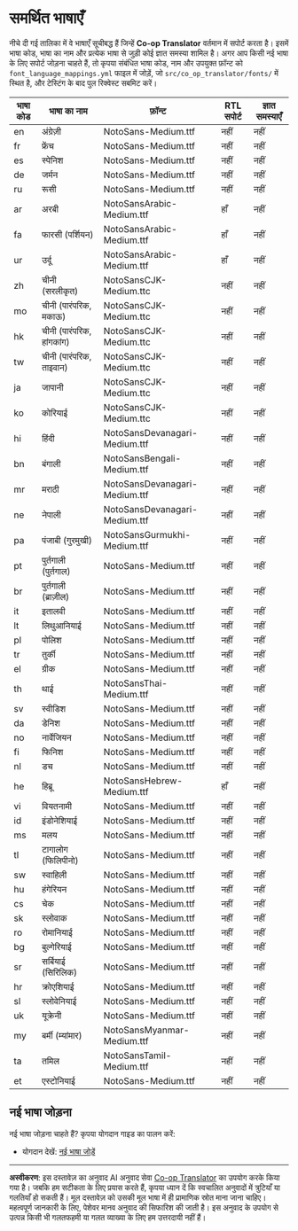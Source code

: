 <!--
CO_OP_TRANSLATOR_METADATA:
{
  "original_hash": "badae5ee6451cc1a6e367cfe5ba92efa",
  "translation_date": "2025-10-15T02:43:47+00:00",
  "source_file": "getting_started/supported-languages.md",
  "language_code": "hi"
}
-->
# समर्थित भाषाएँ

नीचे दी गई तालिका में वे भाषाएँ सूचीबद्ध हैं जिन्हें **Co-op Translator** वर्तमान में सपोर्ट करता है। इसमें भाषा कोड, भाषा का नाम और प्रत्येक भाषा से जुड़ी कोई ज्ञात समस्या शामिल है। अगर आप किसी नई भाषा के लिए सपोर्ट जोड़ना चाहते हैं, तो कृपया संबंधित भाषा कोड, नाम और उपयुक्त फ़ॉन्ट को `font_language_mappings.yml` फाइल में जोड़ें, जो `src/co_op_translator/fonts/` में स्थित है, और टेस्टिंग के बाद पुल रिक्वेस्ट सबमिट करें।

| भाषा कोड      | भाषा का नाम                | फ़ॉन्ट                              | RTL सपोर्ट   | ज्ञात समस्याएँ |
|---------------|---------------------------|-------------------------------------|--------------|---------------|
| en            | अंग्रेज़ी                 | NotoSans-Medium.ttf                 | नहीं         | नहीं          |
| fr            | फ्रेंच                    | NotoSans-Medium.ttf                 | नहीं         | नहीं          |
| es            | स्पेनिश                   | NotoSans-Medium.ttf                 | नहीं         | नहीं          |
| de            | जर्मन                     | NotoSans-Medium.ttf                 | नहीं         | नहीं          |
| ru            | रूसी                      | NotoSans-Medium.ttf                 | नहीं         | नहीं          |
| ar            | अरबी                      | NotoSansArabic-Medium.ttf           | हाँ          | नहीं          |
| fa            | फारसी (पर्शियन)           | NotoSansArabic-Medium.ttf           | हाँ          | नहीं          |
| ur            | उर्दू                      | NotoSansArabic-Medium.ttf           | हाँ          | नहीं          |
| zh            | चीनी (सरलीकृत)            | NotoSansCJK-Medium.ttc              | नहीं         | नहीं          |
| mo            | चीनी (पारंपरिक, मकाऊ)     | NotoSansCJK-Medium.ttc              | नहीं         | नहीं          |
| hk            | चीनी (पारंपरिक, हांगकांग) | NotoSansCJK-Medium.ttc              | नहीं         | नहीं          |
| tw            | चीनी (पारंपरिक, ताइवान)   | NotoSansCJK-Medium.ttc              | नहीं         | नहीं          |
| ja            | जापानी                    | NotoSansCJK-Medium.ttc              | नहीं         | नहीं          |
| ko            | कोरियाई                   | NotoSansCJK-Medium.ttc              | नहीं         | नहीं          |
| hi            | हिंदी                      | NotoSansDevanagari-Medium.ttf       | नहीं         | नहीं          |
| bn            | बंगाली                    | NotoSansBengali-Medium.ttf          | नहीं         | नहीं          |
| mr            | मराठी                      | NotoSansDevanagari-Medium.ttf       | नहीं         | नहीं          |
| ne            | नेपाली                     | NotoSansDevanagari-Medium.ttf       | नहीं         | नहीं          |
| pa            | पंजाबी (गुरमुखी)          | NotoSansGurmukhi-Medium.ttf         | नहीं         | नहीं          |
| pt            | पुर्तगाली (पुर्तगाल)      | NotoSans-Medium.ttf                 | नहीं         | नहीं          |
| br            | पुर्तगाली (ब्राज़ील)      | NotoSans-Medium.ttf                 | नहीं         | नहीं          |
| it            | इतालवी                    | NotoSans-Medium.ttf                 | नहीं         | नहीं          |
| lt            | लिथुआनियाई                | NotoSans-Medium.ttf                 | नहीं         | नहीं          |
| pl            | पोलिश                     | NotoSans-Medium.ttf                 | नहीं         | नहीं          |
| tr            | तुर्की                     | NotoSans-Medium.ttf                 | नहीं         | नहीं          |
| el            | ग्रीक                      | NotoSans-Medium.ttf                 | नहीं         | नहीं          |
| th            | थाई                        | NotoSansThai-Medium.ttf             | नहीं         | नहीं          |
| sv            | स्वीडिश                    | NotoSans-Medium.ttf                 | नहीं         | नहीं          |
| da            | डेनिश                      | NotoSans-Medium.ttf                 | नहीं         | नहीं          |
| no            | नार्वेजियन                 | NotoSans-Medium.ttf                 | नहीं         | नहीं          |
| fi            | फिनिश                      | NotoSans-Medium.ttf                 | नहीं         | नहीं          |
| nl            | डच                         | NotoSans-Medium.ttf                 | नहीं         | नहीं          |
| he            | हिब्रू                      | NotoSansHebrew-Medium.ttf           | हाँ          | नहीं          |
| vi            | वियतनामी                   | NotoSans-Medium.ttf                 | नहीं         | नहीं          |
| id            | इंडोनेशियाई                | NotoSans-Medium.ttf                 | नहीं         | नहीं          |
| ms            | मलय                        | NotoSans-Medium.ttf                 | नहीं         | नहीं          |
| tl            | टागालोग (फिलिपीनो)         | NotoSans-Medium.ttf                 | नहीं         | नहीं          |
| sw            | स्वाहिली                    | NotoSans-Medium.ttf                 | नहीं         | नहीं          |
| hu            | हंगेरियन                   | NotoSans-Medium.ttf                 | नहीं         | नहीं          |
| cs            | चेक                        | NotoSans-Medium.ttf                 | नहीं         | नहीं          |
| sk            | स्लोवाक                     | NotoSans-Medium.ttf                 | नहीं         | नहीं          |
| ro            | रोमानियाई                   | NotoSans-Medium.ttf                 | नहीं         | नहीं          |
| bg            | बुल्गेरियाई                 | NotoSans-Medium.ttf                 | नहीं         | नहीं          |
| sr            | सर्बियाई (सिरिलिक)          | NotoSans-Medium.ttf                 | नहीं         | नहीं          |
| hr            | क्रोएशियाई                   | NotoSans-Medium.ttf                 | नहीं         | नहीं          |
| sl            | स्लोवेनियाई                  | NotoSans-Medium.ttf                 | नहीं         | नहीं          |
| uk            | यूक्रेनी                     | NotoSans-Medium.ttf                 | नहीं         | नहीं          |
| my            | बर्मी (म्यांमार)              | NotoSansMyanmar-Medium.ttf          | नहीं         | नहीं          |
| ta            | तमिल                         | NotoSansTamil-Medium.ttf            | नहीं         | नहीं          |
| et            | एस्टोनियाई                   | NotoSans-Medium.ttf                 | नहीं         | नहीं          |

## नई भाषा जोड़ना

नई भाषा जोड़ना चाहते हैं? कृपया योगदान गाइड का पालन करें:

- योगदान देखें: <a href="../CONTRIBUTING.md#contribute-a-new-language">नई भाषा जोड़ें</a>

---

**अस्वीकरण**:
इस दस्तावेज़ का अनुवाद AI अनुवाद सेवा [Co-op Translator](https://github.com/Azure/co-op-translator) का उपयोग करके किया गया है। जबकि हम सटीकता के लिए प्रयास करते हैं, कृपया ध्यान दें कि स्वचालित अनुवादों में त्रुटियाँ या गलतियाँ हो सकती हैं। मूल दस्तावेज़ को उसकी मूल भाषा में ही प्रामाणिक स्रोत माना जाना चाहिए। महत्वपूर्ण जानकारी के लिए, पेशेवर मानव अनुवाद की सिफारिश की जाती है। इस अनुवाद के उपयोग से उत्पन्न किसी भी गलतफहमी या गलत व्याख्या के लिए हम उत्तरदायी नहीं हैं।